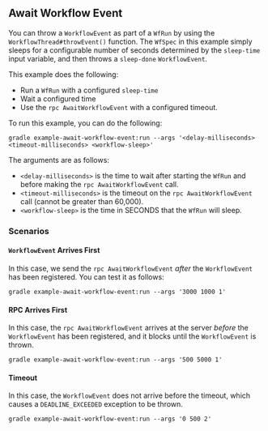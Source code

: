 ## Await Workflow Event

You can throw a `WorkflowEvent` as part of a `WfRun` by using the `WorkflowThread#throwEvent()` function. The `WfSpec` in this example simply sleeps for a configurable number of seconds determined by the `sleep-time` input variable, and then throws a `sleep-done` `WorkflowEvent`.

This example does the following:
* Run a `WfRun` with a configured `sleep-time`
* Wait a configured time
* Use the `rpc AwaitWorkflowEvent` with a configured timeout.

To run this example, you can do the following:

```
gradle example-await-workflow-event:run --args '<delay-milliseconds> <timeout-milliseconds> <workflow-sleep>'
```

The arguments are as follows:

* `<delay-milliseconds>` is the time to wait after starting the `WfRun` and before making the `rpc AwaitWorkflowEvent` call.
* `<timeout-milliseconds>` is the timeout on the `rpc AwaitWorkflowEvent` call (cannot be greater than 60,000).
* `<workflow-sleep>` is the time in SECONDS that the `WfRun` will sleep.

### Scenarios

#### `WorkflowEvent` Arrives First

In this case, we send the `rpc AwaitWorkflowEvent` _after_ the `WorkflowEvent` has been registered. You can test it as follows:

```
gradle example-await-workflow-event:run --args '3000 1000 1'
```

#### RPC Arrives First

In this case, the `rpc AwaitWorkflowEvent` arrives at the server _before_ the `WorkflowEvent` has been registered, and it blocks until the `WorkflowEvent` is thrown.

```
gradle example-await-workflow-event:run --args '500 5000 1'
```

#### Timeout

In this case, the `WorkflowEvent` does not arrive before the timeout, which causes a `DEADLINE_EXCEEDED` exception to be thrown.

```
gradle example-await-workflow-event:run --args '0 500 2'
```
